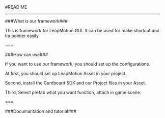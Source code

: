 #READ ME

---

###What is our framework###

This is framework for LeapMotion GUI.
It can be used for make shortcut and tip pointer easily.

===

###How can use###

If you want to use our framework, you should set up the configurations.

At first, you should set up LeapMotion Asset in your project.

Second, install the Cardboard SDK and our Project files in your Asset.

Third, Select prefab what you want function, attach in game scene.

===

###Documantation and tutorial###

